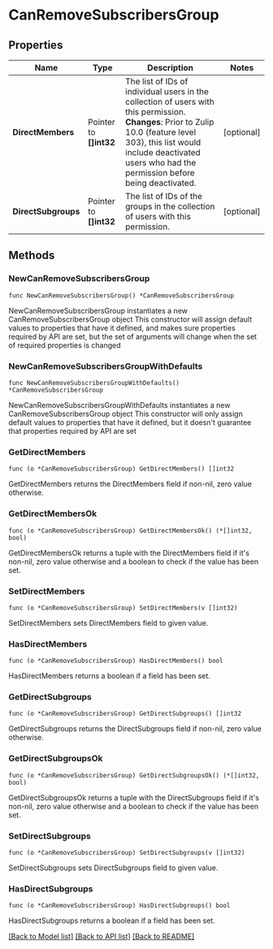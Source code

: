 # CanRemoveSubscribersGroup

## Properties

Name | Type | Description | Notes
------------ | ------------- | ------------- | -------------
**DirectMembers** | Pointer to **[]int32** | The list of IDs of individual users in the collection of users with this permission.  **Changes**: Prior to Zulip 10.0 (feature level 303), this list would include deactivated users who had the permission before being deactivated.  | [optional] 
**DirectSubgroups** | Pointer to **[]int32** | The list of IDs of the groups in the collection of users with this permission.  | [optional] 

## Methods

### NewCanRemoveSubscribersGroup

`func NewCanRemoveSubscribersGroup() *CanRemoveSubscribersGroup`

NewCanRemoveSubscribersGroup instantiates a new CanRemoveSubscribersGroup object
This constructor will assign default values to properties that have it defined,
and makes sure properties required by API are set, but the set of arguments
will change when the set of required properties is changed

### NewCanRemoveSubscribersGroupWithDefaults

`func NewCanRemoveSubscribersGroupWithDefaults() *CanRemoveSubscribersGroup`

NewCanRemoveSubscribersGroupWithDefaults instantiates a new CanRemoveSubscribersGroup object
This constructor will only assign default values to properties that have it defined,
but it doesn't guarantee that properties required by API are set

### GetDirectMembers

`func (o *CanRemoveSubscribersGroup) GetDirectMembers() []int32`

GetDirectMembers returns the DirectMembers field if non-nil, zero value otherwise.

### GetDirectMembersOk

`func (o *CanRemoveSubscribersGroup) GetDirectMembersOk() (*[]int32, bool)`

GetDirectMembersOk returns a tuple with the DirectMembers field if it's non-nil, zero value otherwise
and a boolean to check if the value has been set.

### SetDirectMembers

`func (o *CanRemoveSubscribersGroup) SetDirectMembers(v []int32)`

SetDirectMembers sets DirectMembers field to given value.

### HasDirectMembers

`func (o *CanRemoveSubscribersGroup) HasDirectMembers() bool`

HasDirectMembers returns a boolean if a field has been set.

### GetDirectSubgroups

`func (o *CanRemoveSubscribersGroup) GetDirectSubgroups() []int32`

GetDirectSubgroups returns the DirectSubgroups field if non-nil, zero value otherwise.

### GetDirectSubgroupsOk

`func (o *CanRemoveSubscribersGroup) GetDirectSubgroupsOk() (*[]int32, bool)`

GetDirectSubgroupsOk returns a tuple with the DirectSubgroups field if it's non-nil, zero value otherwise
and a boolean to check if the value has been set.

### SetDirectSubgroups

`func (o *CanRemoveSubscribersGroup) SetDirectSubgroups(v []int32)`

SetDirectSubgroups sets DirectSubgroups field to given value.

### HasDirectSubgroups

`func (o *CanRemoveSubscribersGroup) HasDirectSubgroups() bool`

HasDirectSubgroups returns a boolean if a field has been set.


[[Back to Model list]](../README.md#documentation-for-models) [[Back to API list]](../README.md#documentation-for-api-endpoints) [[Back to README]](../README.md)


